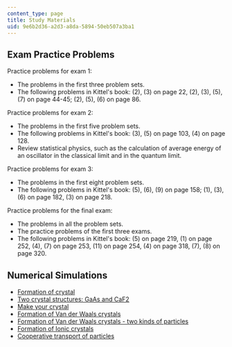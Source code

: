 ```yaml
---
content_type: page
title: Study Materials
uid: 9e6b2d36-a2d3-a8da-5894-50eb507a3ba1
---
```


Exam Practice Problems
----------------------

Practice problems for exam 1:

*   The problems in the first three problem sets.
*   The following problems in Kittel's book: (2), (3) on page 22, (2), (3), (5), (7) on page 44-45; (2), (5), (6) on page 86.

Practice problems for exam 2:

*   The problems in the first five problem sets.
*   The following problems in Kittel's book: (3), (5) on page 103, (4) on page 128.
*   Review statistical physics, such as the calculation of average energy of an oscillator in the classical limit and in the quantum limit.

Practice problems for exam 3:

*   The problems in the first eight problem sets.
*   The following problems in Kittel's book: (5), (6), (9) on page 158; (1), (3), (6) on page 182, (3) on page 218.

Practice problems for the final exam:

*   The problems in all the problem sets.
*   The practice problems of the first three exams.
*   The following problems in Kittel's book: (5) on page 219, (1) on page 252, (4), (7) on page 253, (11) on page 254, (4) on page 318, (7), (8) on page 320.

Numerical Simulations
---------------------

*   [Formation of crystal](/ans7870/8/8.231/f06/studymaterials/java/crystal/crystal.html)
*   [Two crystal structures: GaAs and CaF2](/ans7870/8/8.231/f06/studymaterials/java/3Dviewer/latt2.html)
*   [Make your crystal](/ans7870/8/8.231/f06/studymaterials/java/3Dviewer/latt.html)
*   [Formation of Van der Waals crystals](/ans7870/8/8.231/f06/studymaterials/java/3DAnim/VanderWaals.html)
*   [Formation of Van der Waals crystals - two kinds of particles](/ans7870/8/8.231/f06/studymaterials/java/3DAnim/VanderWaals2.html)
*   [Formation of Ionic crystals](/ans7870/8/8.231/f06/studymaterials/java/3DAnim/ICrystal.html)
*   [Cooperative transport of particles](/ans7870/8/8.231/f06/studymaterials/java/ctrans/ctrans.html)